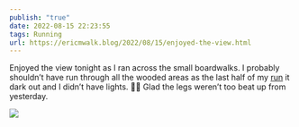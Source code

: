 ```yaml
---
publish: "true"
date: 2022-08-15 22:23:55
tags: Running
url: https://ericmwalk.blog/2022/08/15/enjoyed-the-view.html
---
```


Enjoyed the view tonight as I ran across the small boardwalks. I probably shouldn’t have run through all the wooded areas as the last half of my [run](http://www.strava.com/activities/7645274217) it dark out and I didn’t have lights. 🤷‍♂️ Glad the legs weren’t too beat up from yesterday.

![](https://ericmwalk.blog/uploads/2022/849622d27b.jpg)